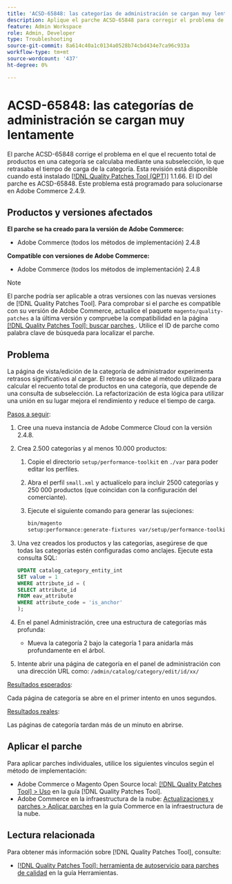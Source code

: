 ```yaml
---
title: 'ACSD-65848: las categorías de administración se cargan muy lentamente'
description: Aplique el parche ACSD-65848 para corregir el problema de Adobe Commerce en el que el recuento total de productos en una categoría se calculó mediante una subselección, lo que retrasó el tiempo de carga de la categoría.
feature: Admin Workspace
role: Admin, Developer
type: Troubleshooting
source-git-commit: 8a614c40a1c0134a0528b74cbd434e7ca96c933a
workflow-type: tm+mt
source-wordcount: '437'
ht-degree: 0%

---
```



# ACSD-65848: las categorías de administración se cargan muy lentamente

El parche ACSD-65848 corrige el problema en el que el recuento total de productos en una categoría se calculaba mediante una subselección, lo que retrasaba el tiempo de carga de la categoría. Esta revisión está disponible cuando está instalado [[!DNL Quality Patches Tool (QPT)]](/help/tools/quality-patches-tool/quality-patches-tool-to-self-serve-quality-patches.md) 1.1.66. El ID del parche es ACSD-65848. Este problema está programado para solucionarse en Adobe Commerce 2.4.9.

## Productos y versiones afectados

**El parche se ha creado para la versión de Adobe Commerce:**

* Adobe Commerce (todos los métodos de implementación) 2.4.8

**Compatible con versiones de Adobe Commerce:**

* Adobe Commerce (todos los métodos de implementación) 2.4.8

>[!NOTE]
>
>El parche podría ser aplicable a otras versiones con las nuevas versiones de [!DNL Quality Patches Tool]. Para comprobar si el parche es compatible con su versión de Adobe Commerce, actualice el paquete `magento/quality-patches` a la última versión y compruebe la compatibilidad en la página [[!DNL Quality Patches Tool]: buscar parches ](https://experienceleague.adobe.com/tools/commerce-quality-patches/index.html). Utilice el ID de parche como palabra clave de búsqueda para localizar el parche.

## Problema

La página de vista/edición de la categoría de administrador experimenta retrasos significativos al cargar. El retraso se debe al método utilizado para calcular el recuento total de productos en una categoría, que depende de una consulta de subselección. La refactorización de esta lógica para utilizar una unión en su lugar mejora el rendimiento y reduce el tiempo de carga.

<u>Pasos a seguir</u>:

1. Cree una nueva instancia de Adobe Commerce Cloud con la versión 2.4.8.
1. Crea 2.500 categorías y al menos 10.000 productos:
   1. Copie el directorio `setup/performance-toolkit` en `./var` para poder editar los perfiles.
   1. Abra el perfil `small.xml` y actualícelo para incluir 2500 categorías y 250 000 productos (que coincidan con la configuración del comerciante).
   1. Ejecute el siguiente comando para generar las sujeciones:

      ```bash
      bin/magento 
      setup:performance:generate-fixtures var/setup/performance-toolkit/profiles/ce/small.xml
      ```

1. Una vez creados los productos y las categorías, asegúrese de que todas las categorías estén configuradas como anclajes. Ejecute esta consulta SQL:

   ```sql
   UPDATE catalog_category_entity_int 
   SET value = 1 
   WHERE attribute_id = (
   SELECT attribute_id 
   FROM eav_attribute 
   WHERE attribute_code = 'is_anchor'
   );
   ```

1. En el panel Administración, cree una estructura de categorías más profunda:
   * Mueva la categoría 2 bajo la categoría 1 para anidarla más profundamente en el árbol.
1. Intente abrir una página de categoría en el panel de administración con una dirección URL como:
   ```/admin/catalog/category/edit/id/xx/```

<u>Resultados esperados</u>:

Cada página de categoría se abre en el primer intento en unos segundos.

<u>Resultados reales</u>:

Las páginas de categoría tardan más de un minuto en abrirse.

## Aplicar el parche

Para aplicar parches individuales, utilice los siguientes vínculos según el método de implementación:

* Adobe Commerce o Magento Open Source local: [[!DNL Quality Patches Tool] > Uso](/help/tools/quality-patches-tool/usage.md) en la guía [!DNL Quality Patches Tool].
* Adobe Commerce en la infraestructura de la nube: [Actualizaciones y parches > Aplicar parches](https://experienceleague.adobe.com/docs/commerce-cloud-service/user-guide/develop/upgrade/apply-patches.html) en la guía Commerce en la infraestructura de la nube.

## Lectura relacionada

Para obtener más información sobre [!DNL Quality Patches Tool], consulte:

* [[!DNL Quality Patches Tool]: herramienta de autoservicio para parches de calidad](/help/tools/quality-patches-tool/quality-patches-tool-to-self-serve-quality-patches.md) en la guía Herramientas.
